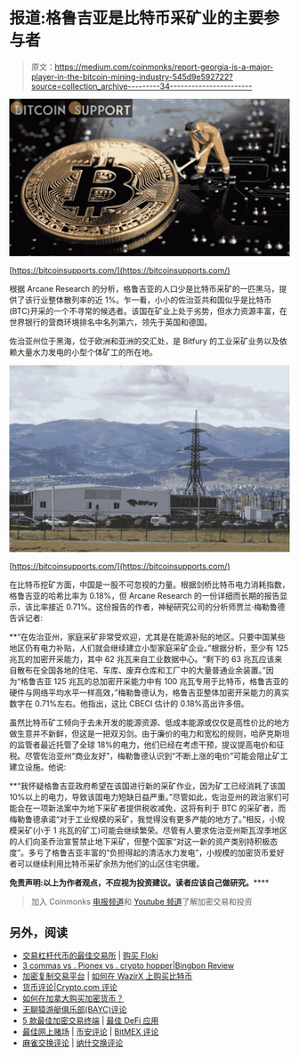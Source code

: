 # 报道:格鲁吉亚是比特币采矿业的主要参与者

> 原文：<https://medium.com/coinmonks/report-georgia-is-a-major-player-in-the-bitcoin-mining-industry-545d9e592722?source=collection_archive---------34----------------------->

![](img/ea19f262d565fe850bb5013fdacef476.png)

[https://bitcoinsupports.com/](https://bitcoinsupports.com/)

根据 Arcane Research 的分析，格鲁吉亚的人口少是比特币采矿的一匹黑马，提供了该行业整体散列率的近 1%。乍一看，小小的佐治亚共和国似乎是比特币(BTC)开采的一个不寻常的候选者。该国在矿业上处于劣势，但水力资源丰富，在世界银行的营商环境排名中名列第六，领先于英国和德国。

佐治亚州位于黑海，位于欧洲和亚洲的交汇处，是 Bitfury 的工业采矿业务以及依赖大量水力发电的小型个体矿工的所在地。

![](img/2e4714ac5c1bcc212bbc278d0b29b1c3.png)

[https://bitcoinsupports.com/](https://bitcoinsupports.com/)

在比特币挖矿方面，中国是一股不可忽视的力量。根据剑桥比特币电力消耗指数，格鲁吉亚的哈希比率为 0.18%，但 Arcane Research 的一份详细而长期的报告显示，该比率接近 0.71%。这份报告的作者，神秘研究公司的分析师贾兰·梅勒鲁德告诉记者:

**“在佐治亚州，家庭采矿非常受欢迎，尤其是在能源补贴的地区。只要中国某些地区仍有电力补贴，人们就会继续建立小型家庭采矿企业。”根据分析，至少有 125 兆瓦的加密开采能力，其中 62 兆瓦来自工业数据中心。“剩下的 63 兆瓦应该来自散布在全国各地的住宅、车库、废弃仓库和工厂中的大量普通业余装置。”因为“格鲁吉亚 125 兆瓦的总加密开采能力中有 100 兆瓦专用于比特币，格鲁吉亚的硬件与网络平均水平一样高效，”梅勒鲁德认为，格鲁吉亚整体加密开采能力的真实数字在 0.71%左右。他指出，这比 CBECI 估计的 0.18%高出许多倍。

虽然比特币矿工倾向于去未开发的能源资源、低成本能源或仅仅是高性价比的地方做生意并不新鲜，但这是一把双刃剑。由于廉价的电力和宽松的规则，哈萨克斯坦的监管者最近托管了全球 18%的电力，他们已经在考虑干预，提议提高电价和征税。尽管佐治亚州“商业友好”，梅勒鲁德认识到“不断上涨的电价”可能会阻止矿工建立设施。他说:

**“我怀疑格鲁吉亚政府希望在该国进行新的采矿作业，因为矿工已经消耗了该国 10%以上的电力，导致该国电力短缺日益严重。”尽管如此，佐治亚州的政治家们可能会在一项新法案中为地下采矿者提供税收减免，这将有利于 BTC 的采矿者，而梅勒鲁德承诺“对于工业规模的采矿，我觉得没有更多产能的地方了。”相反，小规模采矿(小于 1 兆瓦的矿工)可能会继续繁荣。尽管有人要求佐治亚州斯瓦涅季地区的人们向圣乔治宣誓禁止地下采矿，但整个国家“对这一新的资产类别持积极态度”。多亏了格鲁吉亚丰富的“负担得起的清洁水力发电”，小规模的加密货币爱好者可以继续利用比特币采矿余热为他们的山区住宅供暖。

**免责声明:以上为作者观点，不应视为投资建议。读者应该自己做研究。******

> 加入 Coinmonks [电报频道](https://t.me/coincodecap)和 [Youtube 频道](https://www.youtube.com/c/coinmonks/videos)了解加密交易和投资

## 另外，阅读

*   [交易杠杆代币的最佳交易所](https://coincodecap.com/leveraged-token-exchanges) | [购买 Floki](https://coincodecap.com/buy-floki-inu-token)
*   [3 commas vs . Pionex vs . crypto hopper](https://coincodecap.com/3commas-vs-pionex-vs-cryptohopper)|[Bingbon Review](https://coincodecap.com/bingbon-review)
*   [加密复制交易平台](/coinmonks/top-10-crypto-copy-trading-platforms-for-beginners-d0c37c7d698c) | [如何在 WazirX 上购买比特币](/coinmonks/buy-bitcoin-on-wazirx-2d12b7989af1)
*   [货币评论](https://coincodecap.com/coinloan-review)|[Crypto.com 评论](/coinmonks/crypto-com-review-f143dca1f74c)
*   [如何在加拿大购买加密货币？](https://coincodecap.com/how-to-buy-cryptocurrency-in-canada)
*   [无聊猿游艇俱乐部(BAYC)评论](https://coincodecap.com/bored-ape-yacht-club-bayc-review)
*   [5 款最佳加密交易终端](https://coincodecap.com/crypto-trading-terminals) | [最佳 DeFi 应用](https://coincodecap.com/best-defi-apps)
*   [最佳网上赌场](https://coincodecap.com/best-online-casinos) | [币安评论](/coinmonks/binance-review-ee10d3bf3b6e) | [BitMEX 评论](https://coincodecap.com/bitmex-review)
*   [麻雀交换评论](https://coincodecap.com/sparrow-exchange-review) | [纳什交换评论](https://coincodecap.com/nash-exchange-review)